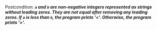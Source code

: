 Postcondition: ***`a` and `b` are non-negative integers represented as strings without leading zeros. They are not equal after removing any leading zeros. If `a` is less than `b`, the program prints '<'. Otherwise, the program prints '>'.***